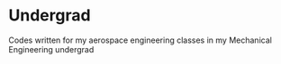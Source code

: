 # Undergrad
Codes written for my aerospace engineering classes in my Mechanical Engineering undergrad
